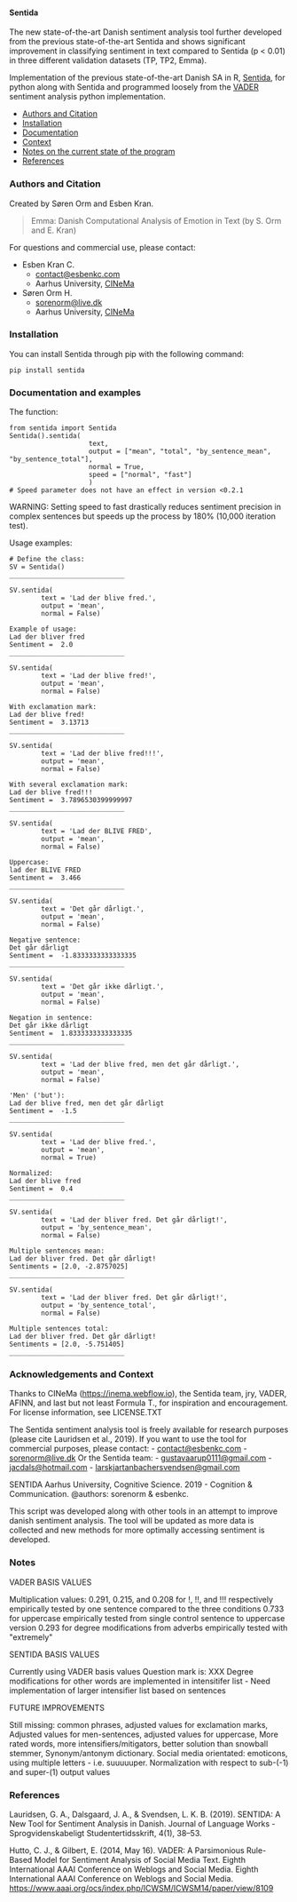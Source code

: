 #### Sentida
The new state-of-the-art Danish sentiment analysis tool further developed from the previous state-of-the-art Sentida and shows significant improvement in classifying sentiment in text compared to Sentida (p < 0.01) in three different validation datasets (TP, TP2, Emma).

Implementation of the previous state-of-the-art Danish SA in R, [Sentida](https://github.com/guscode/sentida), for python along with Sentida and programmed loosely from the [VADER](https://github.com/cjhutto/vaderSentiment) sentiment analysis python implementation.

- [Authors and Citation](#authors-and-citation)
- [Installation](#installation)
- [Documentation](#documentation-and-examples)
- [Context](#acknowledgments-and-context)
- [Notes on the current state of the program](#notes)
- [References](#references)

### Authors and Citation
Created by Søren Orm and Esben Kran.
> Emma: Danish Computational Analysis of Emotion in Text
> (by S. Orm and E. Kran)

For questions and commercial use, please contact:
* Esben Kran C.
  * contact@esbenkc.com
  * Aarhus University, [CINeMa](https://inema.webflow.io)
* Søren Orm H.
  * sorenorm@live.dk
  * Aarhus University, [CINeMa](https://inema.webflow.io)

### Installation
You can install Sentida through pip with the following command:
```
pip install sentida
```
### Documentation and examples
The function:
```
from sentida import Sentida
Sentida().sentida(
                    text,
                    output = ["mean", "total", "by_sentence_mean", "by_sentence_total"],
                    normal = True,
                    speed = ["normal", "fast"]
                    )
# Speed parameter does not have an effect in version <0.2.1
```
WARNING: Setting speed to fast drastically reduces sentiment precision in complex sentences but speeds up the process by 180% (10,000 iteration test).

Usage examples:
```
# Define the class:
SV = Sentida()
_____________________________

SV.sentida(
        text = 'Lad der blive fred.',
        output = 'mean',
        normal = False)

Example of usage:
Lad der bliver fred
Sentiment =  2.0
_____________________________

SV.sentida(
        text = 'Lad der blive fred!',
        output = 'mean',
        normal = False)

With exclamation mark:
Lad der blive fred!
Sentiment =  3.13713
_____________________________

SV.sentida(
        text = 'Lad der blive fred!!!',
        output = 'mean',
        normal = False)

With several exclamation mark:
Lad der blive fred!!!
Sentiment =  3.7896530399999997
_____________________________

SV.sentida(
        text = 'Lad der BLIVE FRED',
        output = 'mean',
        normal = False)

Uppercase:
lad der BLIVE FRED
Sentiment =  3.466
_____________________________

SV.sentida(
        text = 'Det går dårligt.',
        output = 'mean',
        normal = False)

Negative sentence:
Det går dårligt
Sentiment =  -1.8333333333333335
_____________________________

SV.sentida(
        text = 'Det går ikke dårligt.',
        output = 'mean',
        normal = False)

Negation in sentence:
Det går ikke dårligt
Sentiment =  1.8333333333333335
_____________________________

SV.sentida(
        text = 'Lad der blive fred, men det går dårligt.',
        output = 'mean',
        normal = False)

'Men' ('but'):
Lad der blive fred, men det går dårligt
Sentiment =  -1.5
_____________________________

SV.sentida(
        text = 'Lad der blive fred.',
        output = 'mean',
        normal = True)

Normalized:
Lad der blive fred
Sentiment =  0.4
_____________________________

SV.sentida(
        text = 'Lad der bliver fred. Det går dårligt!',
        output = 'by_sentence_mean',
        normal = False)

Multiple sentences mean:
Lad der bliver fred. Det går dårligt!
Sentiments = [2.0, -2.8757025]
_____________________________

SV.sentida(
        text = 'Lad der bliver fred. Det går dårligt!',
        output = 'by_sentence_total',
        normal = False)

Multiple sentences total:
Lad der bliver fred. Det går dårligt!
Sentiments = [2.0, -5.751405]
_____________________________
```
### Acknowledgements and Context
Thanks to CINeMa (https://inema.webflow.io),
the Sentida team, jry, VADER, AFINN, and last
but not least Formula T., for inspiration and encouragement.
For license information, see LICENSE.TXT

The Sentida sentiment analysis tool is freely available for
research purposes (please cite Lauridsen et al., 2019). If you want to use the tool
for commercial purposes, please contact:
    - contact@esbenkc.com
    - sorenorm@live.dk
Or the Sentida team:
    - gustavaarup0111@gmail.com
    - jacdals@hotmail.com
    - larskjartanbachersvendsen@gmail.com

SENTIDA
Aarhus University, Cognitive Science.
2019 - Cognition & Communication.
@authors: sorenorm & esbenkc.

This script was developed along with other tools in an attempt to improve
danish sentiment analysis. The tool will be updated as more data is collected
and new methods for more optimally accessing sentiment is developed.

### Notes
VADER BASIS VALUES

Multiplication values:
    0.291, 0.215, and 0.208 for !, !!, and !!! respectively
        empirically tested by one sentence compared to the three conditions
    0.733 for uppercase
        empirically tested from single control sentence to uppercase version
    0.293 for degree modifications from adverbs
        empirically tested with "extremely"


SENTIDA BASIS VALUES

Currently using VADER basis values
Question mark is: XXX
Degree modifications for other words are implemented in intensitifer list
    - Need implementation of larger intensifier list based on sentences


FUTURE IMPROVEMENTS

Still missing: common phrases, adjusted values for exclamation marks,
Adjusted values for men-sentences, adjusted values for uppercase,
More rated words, more intensifiers/mitigators, better solution than snowball stemmer,
Synonym/antonym dictionary.
Social media orientated: emoticons, using multiple letters - i.e. suuuuuper.
Normalization with respect to sub-(-1) and super-(1) output values

### References
Lauridsen, G. A., Dalsgaard, J. A., & Svendsen, L. K. B. (2019). SENTIDA: A New Tool for Sentiment Analysis in Danish. Journal of Language Works - Sprogvidenskabeligt Studentertidsskrift, 4(1), 38–53.

Hutto, C. J., & Gilbert, E. (2014, May 16). VADER: A Parsimonious Rule-Based Model for Sentiment Analysis of Social Media Text. Eighth International AAAI Conference on Weblogs and Social Media. Eighth International AAAI Conference on Weblogs and Social Media. https://www.aaai.org/ocs/index.php/ICWSM/ICWSM14/paper/view/8109